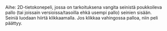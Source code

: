 Aihe: 2D-tietokonepeli, jossa on tarkoituksena vangita seinistä poukkoileva pallo (tai joissain versioissa/tasoilla ehkä usempi pallo) seinien sisään. Seiniä luodaan hiirtä klikkaamalla. Jos klikkaa vahingossa palloa, niin peli päättyy.
